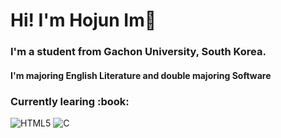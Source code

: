 <h1>Hi! I'm Hojun Im👋</h1>

<h3>I'm a student from Gachon University, South Korea.</h3>
<h4>I'm majoring English Literature and double majoring Software</h4>

<h3> Currently learing :book: </h3>

![HTML5](https://img.shields.io/badge/-HTML5-F05032?style=for-the-badge&logo=html5&logoColor=ffffff)
![C](https://img.shields.io/badge/-C-46a2f1?style=for-the-badge&logo=C&logoColor=ffffff)
